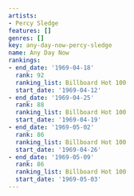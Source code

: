 ```yaml
---
artists:
- Percy Sledge
features: []
genres: []
key: any-day-now-percy-sledge
name: Any Day Now
rankings:
- end_date: '1969-04-18'
  rank: 92
  ranking_list: Billboard Hot 100
  start_date: '1969-04-12'
- end_date: '1969-04-25'
  rank: 88
  ranking_list: Billboard Hot 100
  start_date: '1969-04-19'
- end_date: '1969-05-02'
  rank: 86
  ranking_list: Billboard Hot 100
  start_date: '1969-04-26'
- end_date: '1969-05-09'
  rank: 86
  ranking_list: Billboard Hot 100
  start_date: '1969-05-03'
---
```


